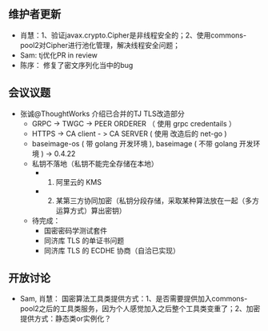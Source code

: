 ## 维护者更新
  - 肖慧：1、验证javax.crypto.Cipher是非线程安全的；2、使用commons-pool2对Cipher进行池化管理，解决线程安全问题；
  - Sam: tj优化PR in review
  - 陈序： 修复了密文序列化当中的bug
## 会议议题
  - 张诚@ThoughtWorks 介绍已合并的TJ TLS改造部分
      - GRPC  -> TWGC -> PEER  ORDERER （ 使用 grpc credentails ）
      - HTTPS -> CA client - > CA SERVER  ( 使用 改造后的 net-go )
      - baseimage-os ( 带 golang 开发环境 ), baseimage ( 不带 golang 开发环境 )  -> 0.4.22 
      - 私钥不落地（私钥不能完全存储在本地）
          - 1) 阿里云的 KMS 
          - 2) 某第三方协同加密（私钥分段存储，采取某种算法放在一起（多方运算方式）算出密钥）
      - 待完成：
          - 国密密码学测试套件 
          - 同济库 TLS 的单证书问题
          - 同济库 TLS  的 ECDHE 协商（自洽已实现）
## 开放讨论
  - Sam, 肖慧： 国密算法工具类提供方式：1、是否需要提供加入commons-pool2之后的工具类服务，因为个人感觉加入之后整个工具类变重了；2、加密提供方式：静态类or实例化？